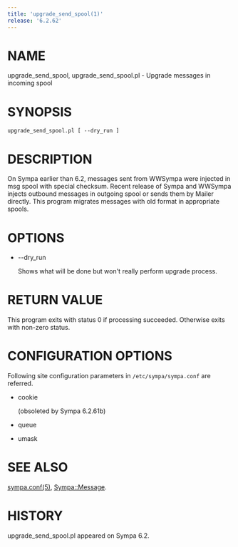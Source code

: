 ```yaml
---
title: 'upgrade_send_spool(1)'
release: '6.2.62'
---
```


# NAME

upgrade\_send\_spool, upgrade\_send\_spool.pl - Upgrade messages in incoming spool

# SYNOPSIS

    upgrade_send_spool.pl [ --dry_run ]

# DESCRIPTION

On Sympa earlier than 6.2, messages sent from WWSympa were injected in
msg spool with special checksum.
Recent release of Sympa and WWSympa injects outbound messages in outgoing
spool or sends them by Mailer directly.
This program migrates messages with old format in appropriate spools.

# OPTIONS

- --dry\_run

    Shows what will be done but won't really perform upgrade process.

# RETURN VALUE

This program exits with status 0 if processing succeeded.
Otherwise exits with non-zero status.

# CONFIGURATION OPTIONS

Following site configuration parameters in `/etc/sympa/sympa.conf` are referred.

- cookie

    (obsoleted by Sympa 6.2.61b)

- queue
- umask

# SEE ALSO

[sympa.conf(5)](./sympa.conf.5.md), [Sympa::Message](./Sympa-Message.3.md).

# HISTORY

upgrade\_send\_spool.pl appeared on Sympa 6.2.
